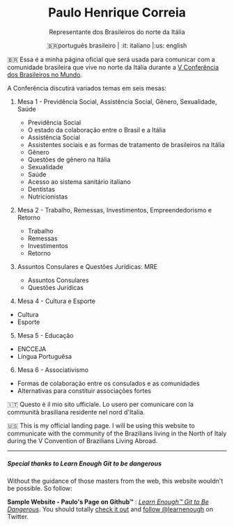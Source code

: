 <p align="center"> <img src="http://www.brasileirosnomundo.itamaraty.gov.br/brmundo_logo.png" alt="">
</p>
<h1 align="center">Paulo Henrique Correia</h1>
<p align="center">Representante dos Brasileiros do norte da Itália</p>
<p align="center"><span>&#x1f1e7;&#x1f1f7;português brasileiro </span>| :it: italiano |:us: english</p>


<span>&#x1f1e7;&#x1f1f7;</span> Essa é a minha página oficial que será usada para comunicar com a comunidade brasileira que vive no norte da Itália durante a [V Conferência dos Brasileiros no Mundo](http://brasileirosnomundo.itamaraty.gov.br/noticias/v-conferencia-brasileiros-no-mundo).

A Conferência discutirá variados temas em seis mesas:

1. Mesa 1 - Previdência Social, Assistência Social, Gênero, Sexualidade, Saúde

   + Previdência Social
    - O estado da colaboração entre o Brasil e a Itália
   + Assistência Social
    - Assistentes sociais e as formas de tratamento de brasileiros na Itália
   + Gênero
    - Questões de gênero na Itália
   + Sexualidade
   + Saúde
    - Acesso ao sistema sanitário italiano
    - Dentistas
    - Nutricionistas

2. Mesa 2 - Trabalho, Remessas, Investimentos, Empreendedorismo e Retorno

   + Trabalho
   + Remessas
   + Investimentos
   + Retorno   

3. Assuntos Consulares e Questões Jurídicas: MRE

   + Assuntos Consulares
   + Questões Jurídicas

4. Mesa 4 - Cultura e Esporte

  + Cultura
  + Esporte

5. Mesa 5 - Educação

  + ENCCEJA
  + Língua Portuguêsa

6. Mesa 6 - Associativismo

  + Formas de colaboração entre os consulados e as comunidades
  + Alternativas para constituir associações fortes


:it: Questo è il mio sito ufficiale. Lo usero per comunicare con la communità brasiliana residente nel nord d'Italia.

:us: This is my official landing page. I will be using this website to communicate with the community of the Brazilians living in the North of Italy during the V Convention of Brazilians Living Abroad.

---

##### Special thanks to Learn Enough Git to be dangerous

Without the guidance of those masters from the web, this website wouldn't be possible. So follow:

**Sample Website - Paulo's Page on Github™** : [*Learn Enough™ Git to Be Dangerous*](http://learnenough.com/git-tutorial).
You should totally [check it out](http://learnenough.com/git-tutorial) and
[follow @learnenough](http://twitter.com/learnenough) on Twitter.
